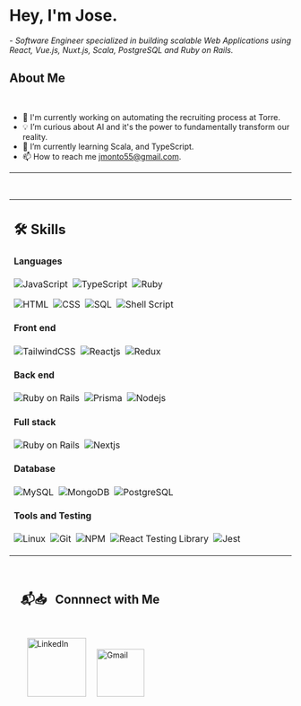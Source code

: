 # Hey, I'm Jose.

 
 <p>- <i>Software Engineer specialized in building scalable Web Applications using React, Vue.js, Nuxt.js, Scala, PostgreSQL and Ruby on Rails.</i></p>




##  About Me

</br>

- 🔧 I'm currently working on automating the recruiting process at Torre.
- 💡 I’m curious about AI and it's the power to fundamentally transform our reality.
- 📖 I’m currently learning Scala, and TypeScript.
- 📫 How to reach me jmonto55@gmail.com.

<hr>


</br>


<table width="100%" >

 <tr>
    <td width="60%">
     
## 🛠️ Skills

#### Languages

![JavaScript](https://img.shields.io/badge/JavaScript-F7DF1E?style=flat&logo=javascript&logoColor=black)&nbsp;
![TypeScript](https://img.shields.io/badge/TypeScript-3178C6?style=flat&logo=typescript&logoColor=black)&nbsp;
![Ruby](https://img.shields.io/badge/Ruby-CC342D?style=flat&logo=ruby&logoColor=black)&nbsp;


![HTML](https://img.shields.io/badge/HTML-E34F26?style=flat&logo=css&logoColor=black)&nbsp;
![CSS](https://img.shields.io/badge/CSS-1572B6?style=flat&logo=css&logoColor=blacke)&nbsp;
![SQL](https://img.shields.io/badge/SQL-green)&nbsp;
![Shell Script](https://img.shields.io/badge/Shell_Script-121011?style=flat&logo=gnu-bash&logoColor=white)


#### Front end
![TailwindCSS](https://img.shields.io/badge/TailwindCSS-06B6D4?style=flat&logo=tailwindcss&logoColor=black)&nbsp;
![Reactjs](https://img.shields.io/badge/React-20232A?style=flat&logo=react&logoColor=61DAFB)&nbsp;
![Redux](https://img.shields.io/badge/Redux-764ABC?style=flat&logo=redux&logoColor=white)&nbsp;



#### Back end
![Ruby on Rails](https://img.shields.io/badge/Ruby%20on%20Rails-CC0000?style=flat&logo=rubyonrails&logoColor=black)&nbsp;
![Prisma](https://img.shields.io/badge/Prisma-2D3748?style=flat&logo=prisma&logoColor=black)&nbsp;
![Nodejs](https://img.shields.io/badge/Nodejs-339933?style=flat&logo=nodejs&logoColor=black)&nbsp;


#### Full stack
![Ruby on Rails](https://img.shields.io/badge/Ruby%20on%20Rails-CC0000?style=flat&logo=rubyonrails&logoColor=black)&nbsp;
![Nextjs](https://img.shields.io/badge/Nextjs-000000?style=flat&logo=nextjs&logoColor=black)&nbsp;


#### Database

![MySQL](https://img.shields.io/badge/MySQL-00000F?style=flat&logo=mysql&logoColor=white)&nbsp;
![MongoDB](https://img.shields.io/badge/MongoDB-47A248?style=flat&logo=mongodb&logoColor=black)&nbsp;
![PostgreSQL](https://img.shields.io/badge/PostgreSQL-316192?style=flat&logo=postgresql&logoColor=green)

#### Tools and Testing

![Linux](https://img.shields.io/badge/Linux-05122A?style=flat&logo=linux&logoColor=white)&nbsp;
![Git](https://img.shields.io/badge/-Git-05122A?style=flat&logo=git)&nbsp;
![NPM](https://img.shields.io/badge/npm-CB3837?style=flat&logo=npm&logoColor=white)&nbsp;
![React Testing Library](https://img.shields.io/badge/React%20Testing%20Library-FF4154?style=flat&logo=nextjs&logoColor=black)&nbsp;
![Jest](https://img.shields.io/badge/Jest-C21325?style=flat&logo=jest&logoColor=black)&nbsp;
     
</td>

 </tr>
</table>

<br/>

## &nbsp; &nbsp; 📬📥 &nbsp; Connnect with Me

<br/>

&nbsp; &nbsp; &nbsp; &nbsp; <a href="https://www.linkedin.com/in/jmontodev/"><img width="105px" alt="LinkedIn" src="https://img.shields.io/badge/LinkedIn%20-%230077B5.svg?&style=flat&logo=linkedin&logoColor=white"/></a> &nbsp;&nbsp;&nbsp;
<a href="mailto:jmonto55@gmail.com"><img width="85px" alt="Gmail" src="https://img.shields.io/badge/Gmail-D14836?style=flat&logo=gmail&logoColor=white" /></a> &nbsp; &nbsp; 

</br>
</br>

